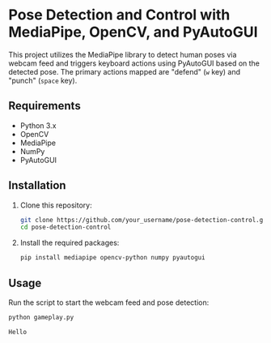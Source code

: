 # Pose Detection and Control with MediaPipe, OpenCV, and PyAutoGUI

This project utilizes the MediaPipe library to detect human poses via webcam feed and triggers keyboard actions using PyAutoGUI based on the detected pose. The primary actions mapped are "defend" (`w` key) and "punch" (`space` key).

## Requirements

- Python 3.x
- OpenCV
- MediaPipe
- NumPy
- PyAutoGUI

## Installation

1. Clone this repository:
    ```sh
    git clone https://github.com/your_username/pose-detection-control.git
    cd pose-detection-control
    ```

2. Install the required packages:
    ```sh
    pip install mediapipe opencv-python numpy pyautogui
    ```

## Usage

Run the script to start the webcam feed and pose detection:

```sh
python gameplay.py

Hello 